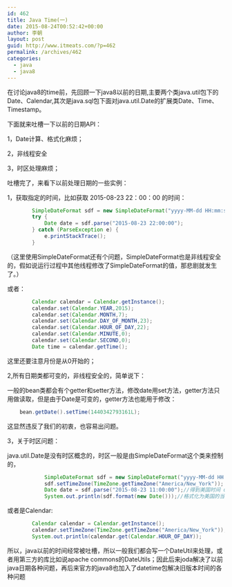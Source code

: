```yaml
---
id: 462
title: Java Time(一)
date: 2015-08-24T00:52:42+00:00
author: 李朝
layout: post
guid: http://www.itmeats.com/?p=462
permalink: /archives/462
categories:
  - java
  - java8
---
```

在讨论java8的time前，先回顾一下java8以前的日期,主要两个类java.util包下的Date、Calendar,其次是java.sql包下面对java.util.Date的扩展类Date、Time、Timestamp。
  
下面就来吐槽一下以前的日期API：
  
1，Date计算、格式化麻烦；
  
2，非线程安全
  
3，时区处理麻烦；
  
吐槽完了，来看下以前处理日期的一些实例：
  
1，获取指定的时间，比如获取 2015-08-23 22：00：00 的时间：

```java
        SimpleDateFormat sdf = new SimpleDateFormat("yyyy-MM-dd HH:mm:ss");
        try {
            Date date = sdf.parse("2015-08-23 22:00:00");
        } catch (ParseException e) {
            e.printStackTrace();
        }
```

（这里使用SimpleDateFormat还有个问题，SimpleDateFormat也是非线程安全的，假如说运行过程中其他线程修改了SimpleDateFormat的值，那悲剧就发生了。）
  
或者：

```java
        Calendar calendar = Calendar.getInstance();
        calendar.set(Calendar.YEAR,2015);
        calendar.set(Calendar.MONTH,7);
        calendar.set(Calendar.DAY_OF_MONTH,23);
        calendar.set(Calendar.HOUR_OF_DAY,22);
        calendar.set(Calendar.MINUTE,0);
        calendar.set(Calendar.SECOND,0);
        Date time = calendar.getTime();
```
  
这里还要注意月份是从0开始的；

2,所有日期类都可变的，非线程安全的，简单说下：
  
一般的bean类都会有个getter和setter方法，修改date用set方法，getter方法只用做读取，但是由于Date是可变的，getter方法也能用于修改：

```java
    bean.getDate().setTime(1440342793161L);
```

这显然违反了我们的初衷，也容易出问题。

3，关于时区问题：
  
java.util.Date是没有时区概念的，时区一般是由SimpleDateFormat这个类来控制的，

```java
            SimpleDateFormat sdf = new SimpleDateFormat("yyyy-MM-dd HH:mm:ss");
            sdf.setTimeZone(TimeZone.getTimeZone("America/New_York"));
            Date date = sdf.parse("2015-08-23 11:00:00");//得到美国时间 date
            System.out.println(sdf.format(new Date()));//格式化为美国的当前时间
```

或者是Calendar:

```java
        Calendar calendar = Calendar.getInstance();
        calendar.setTimeZone(TimeZone.getTimeZone("America/New_York"));
        System.out.println(calendar.get(Calendar.HOUR_OF_DAY));
```

所以，java以前的时间经常被吐槽，所以一般我们都会写一个DateUtil来处理，或者用第三方的库比如说apache commons的DateUtils；因此后来joda解决了以前java日期各种问题，再后来官方的java8也加入了datetime包解决旧版本时间的各种问题